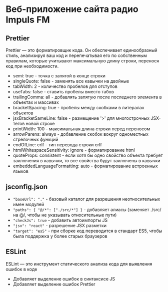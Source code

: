 # Веб-приложение сайта радио Impuls FM

## Prettier

Prettier — это форматировщик кода. Он обеспечивает единообразный стиль, анализируя ваш код и перепечатывая его по собственным правилам, которые учитывают максимальную длину строки, перенося код при необходимости.

- semi: true - точка с запятой в конце строки
- singleQuote: false - заменять все кавычки на двойные
- tabWidth: 2 - количество пробелов для отступов
- useTabs: false - ставить пробелы вместо табов
- trailingComma: all - добавлять запятую после последнего элемента в объектах и массивах
- bracketSpacing: true - пробелы между скобками в литералах объектов
- jsxBracketSameLine: false - размещение '>' для многострочных JSX-тегов новой строке
- printWidth: 100 - максимальная длина строки перед переносом
- arrowParens: always - добавление скобок вокруг одноместных стрелочных функций
- endOfLine: crlf - тип перевода строки crlf
- htmlWhitespaceSensitivity: ignore - форматирование html
- quoteProps: consistent - если хотя бы одно свойство объекта требует заключения в кавычки, то все свойства будут заключены в кавычки
- embeddedLanguageFormatting: auto - форматирование встроенных языков

## jsconfig.json

- `"baseUrl": "."` - базовый каталог для разрешения неотносительных имен модулей
- `"paths": { "@/*": ["./src/*"] }` - добавляет алиасы (заменяет ./src/ на @/, чтобы не указывать относительные пути)
- `"checkJs": true` - добавить автоимпорты JS
- `"jsx": "react"` - разрешение JSX разметки
- `"target": "es5"` - при сборке код переводится в стандарт ES5, чтобы была поддержка у более старых браузеров

## ESLint

ESLint — это инструмент статического анализа кода для выявления ошибок в коде

- Добавляет выделение ошибок в синтаксисе JS
- Добавляет выделение ошибок Prettier
